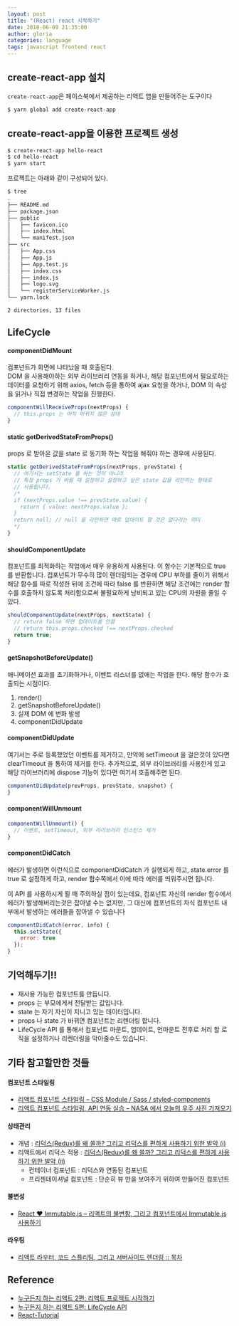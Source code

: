 ```yaml
---
layout: post
title: "(React) react 시작하기"
date: 2018-06-09 21:35:00
author: gloria
categories: language
tags: javascript frontend react
---
```


## create-react-app 설치
`create-react-app`은 페이스북에서 제공하는 리액트 앱을 만들어주는 도구이다
```bash
$ yarn global add create-react-app
```

## create-react-app을 이용한 프로젝트 생성
```bash
$ create-react-app hello-react
$ cd hello-react
$ yarn start
```

프로젝트는 아래와 같이 구성되어 있다.
```bash
$ tree
.
├── README.md
├── package.json
├── public
│   ├── favicon.ico
│   ├── index.html
│   └── manifest.json
├── src
│   ├── App.css
│   ├── App.js
│   ├── App.test.js
│   ├── index.css
│   ├── index.js
│   ├── logo.svg
│   └── registerServiceWorker.js
└── yarn.lock

2 directories, 13 files
```

## LifeCycle
#### componentDidMount
컴포넌트가 화면에 나타났을 때 호출된다.  
DOM 을 사용해야하는 외부 라이브러리 연동을 하거나, 해당 컴포넌트에서 필요로하는 데이터를 요청하기 위해 axios, fetch 등을 통하여 ajax 요청을 하거나, DOM 의 속성을 읽거나 직접 변경하는 작업을 진행한다.
```javascript
componentWillReceiveProps(nextProps) {
  // this.props 는 아직 바뀌지 않은 상태
}
```

#### static getDerivedStateFromProps()
props 로 받아온 값을 state 로 동기화 하는 작업을 해줘야 하는 경우에 사용된다.
```javascript
static getDerivedStateFromProps(nextProps, prevState) {
  // 여기서는 setState 를 하는 것이 아니라
  // 특정 props 가 바뀔 때 설정하고 설정하고 싶은 state 값을 리턴하는 형태로
  // 사용됩니다.
  /*
  if (nextProps.value !== prevState.value) {
    return { value: nextProps.value };
  }
  return null; // null 을 리턴하면 따로 업데이트 할 것은 없다라는 의미
  */
}
```

#### shouldComponentUpdate
컴포넌트를 최적화하는 작업에서 매우 유용하게 사용된다.
이 함수는 기본적으로 true 를 반환합니다.
컴포넌트가 무수히 많이 렌더링되는 경우에 CPU 부하를 줄이기 위해서 해당 함수를 따로 작성한 뒤에 조건에 따라 false 를 반환하면 해당 조건에는 render 함수를 호출하지 않도록 처리함으로써 불필요하게 낭비되고 있는 CPU의 자원을 줄일 수 있다.
```javascript
shouldComponentUpdate(nextProps, nextState) {
  // return false 하면 업데이트를 안함
  // return this.props.checked !== nextProps.checked
  return true;
}
```

#### getSnapshotBeforeUpdate()
애니메이션 효과를 초기화하거나, 이벤트 리스너를 없애는 작업을 한다.
해당 함수가 호출되는 시점이다.
1. render()
2. getSnapshotBeforeUpdate()
3. 실제 DOM 에 변화 발생
4. componentDidUpdate

#### componentDidUpdate
여기서는 주로 등록했었던 이벤트를 제거하고, 만약에 setTimeout 을 걸은것이 있다면 clearTimeout 을 통하여 제거를 한다.
추가적으로, 외부 라이브러리를 사용한게 있고 해당 라이브러리에 dispose 기능이 있다면 여기서 호출해주면 된다.
```javascript
componentDidUpdate(prevProps, prevState, snapshot) {
}
```

#### componentWillUnmount
```javascript
componentWillUnmount() {
  // 이벤트, setTimeout, 외부 라이브러리 인스턴스 제거
}
```

#### componentDidCatch
에러가 발생하면 이런식으로 componentDidCatch 가 실행되게 하고, state.error 를 true 로 설정하게 하고, render 함수쪽에서 이에 따라 에러를 띄워주시면 됩니다.

이 API 를 사용하시게 될 때 주의하실 점이 있는데요, 컴포넌트 자신의 render 함수에서 에러가 발생해버리는것은 잡아낼 수는 없지만, 그 대신에 컴포넌트의 자식 컴포넌트 내부에서 발생하는 에러들을 잡아낼 수 있습니다
```javascript
componentDidCatch(error, info) {
  this.setState({
    error: true
  });
}
```

## 기억해두기!!
- 재사용 가능한 컴포넌트를 만듭니다.
- props 는 부모에게서 전달받는 값입니다.
- state 는 자기 자신이 지니고 있는 데이터입니다.
- props 나 state 가 바뀌면 컴포넌트는 리렌더링 합니다.
- LifeCycle API 를 통해서 컴포넌트 마운트, 업데이트, 언마운트 전후로 처리 할 로직을 설정하거나 리렌더링을 막아줄수도 있습니다.

## 기타 참고할만한 것들
#### 컴포넌트 스타일링
- [리액트 컴포넌트 스타일링 – CSS Module / Sass / styled-components](https://velopert.com/3447)
- [리액트 컴포넌트 스타일링, API 연동 실습 – NASA 에서 오늘의 우주 사진 가져오기](https://velopert.com/3503)

#### 상태관리
- 개념 : [리덕스(Redux)를 왜 쓸까? 그리고 리덕스를 편하게 사용하기 위한 발악 (i)](https://velopert.com/3528)
- 리액트에서 리덕스 적용 : [리덕스(Redux)를 왜 쓸까? 그리고 리덕스를 편하게 사용하기 위한 발악 (ii)](https://velopert.com/3533)
  - 컨테이너 컴포넌트 : 리덕스와 연동된 컴포넌트
  - 프리젠테이셔널 컴포넌트 : 단순히 뷰 만을 보여주기 위하여 만들어진 컴포넌트

#### 불변성
- [React ❤️ Immutable.js – 리액트의 불변함, 그리고 컴포넌트에서 Immutable.js 사용하기](https://velopert.com/3486)

#### 라우팅
- [리액트 라우터, 코드 스플리팅, 그리고 서버사이드 렌더링 :: 목차](https://velopert.com/3411)

## Reference
- [누구든지 하는 리액트 2편: 리액트 프로젝트 시작하기](https://velopert.com/3621)
- [누구든지 하는 리액트 5편: LifeCycle API](https://velopert.com/3631)
- [React-Tutorial](https://reactjs.org/tutorial/tutorial.html#help-im-stuck)
